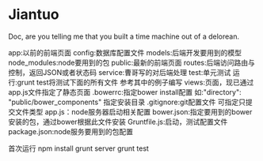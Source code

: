 # Jiantuo

Doc, are you telling me that you built a time machine out of a delorean.

app:以前的前端页面
config:数据库配置文件
models:后端开发要用到的模型
node_modules:node要用到的包
public:最新的前端页面
routes:后端访问路由与控制，返回JSON或者状态码
service:曹哥写的对后端处理
test:单元测试
	运行:grunt test将测试下面的所有文件
	参考其中的例子编写 
views:页面，现已通过app.js文件指定了静态页面
.bowerrc:指定bower install配置
	 如:"directory": "public/bower_components" 指定安装目录 
.gitignore:git配置文件
	可指定只提交文件类型
app.js：node服务器启动相关配置
bower.json:指定要用到的bower安装的包，通过bower根据此文件安装 
Gruntfile.js:启动，测试配置文件
package.json:node服务要用到的包配置

首次运行
	npm install
	grunt server
	grunt test

	



	